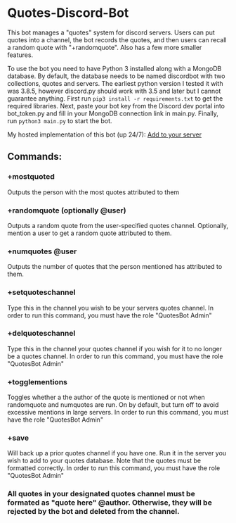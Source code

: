 # Quotes-Discord-Bot

This bot manages a "quotes" system for discord servers. Users can put quotes into a channel, the bot records the quotes, and then users can recall a random quote with "+randomquote". Also has a few more smaller features.

To use the bot you need to have Python 3 installed along with a MongoDB database. By default, the database needs to be named discordbot with two collections, quotes and servers. The earliest python version I tested it with was 3.8.5, however discord.py should work with 3.5 and later but I cannot guarantee anything. First run `pip3 install -r requirements.txt` to get the required libraries. Next, paste your bot key from the Discord dev portal into bot_token.py and fill in your MongoDB connection link in main.py. Finally, run `python3 main.py` to start the bot.

My hosted implementation of this bot (up 24/7): [Add to your server](https://top.gg/bot/799028695368073255)

## Commands:

### +mostquoted 
Outputs the person with the most quotes attributed to them
### +randomquote (optionally @user)
Outputs a random quote from the user-specified quotes channel. Optionally, mention a user to get a random quote attributed to them.
### +numquotes @user
Outputs the number of quotes that the person mentioned has attributed to them.
### +setquoteschannel
Type this in the channel you wish to be your servers quotes channel. In order to run this command, you must have the role "QuotesBot Admin"
### +delquoteschannel 
Type this in the channel your quotes channel if you wish for it to no longer be a quotes channel. In order to run this command, you must have the role "QuotesBot Admin"
### +togglementions
Toggles whether a the author of the quote is mentioned or not when randomquote and numquotes are run. On by default, but turn off to avoid excessive mentions in large servers. In order to run this command, you must have the role "QuotesBot Admin"
### +save
Will back up a prior quotes channel if you have one. Run it in the server you wish to add to your quotes database. Note that the quotes must be formatted correctly. In order to run this command, you must have the role "QuotesBot Admin"
### All quotes in your designated quotes channel must be formated as "quote here" @author. Otherwise, they will be rejected by the bot and deleted from the channel.
